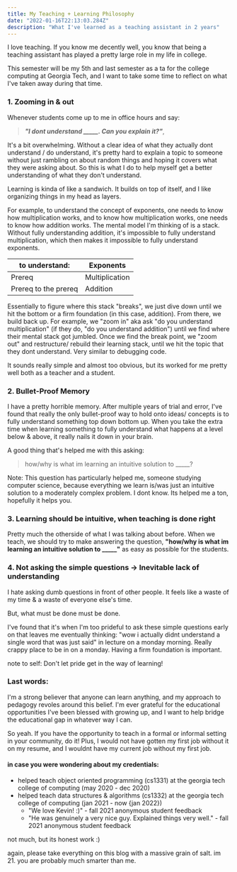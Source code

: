 ```yaml
---
title: My Teaching + Learning Philosophy 
date: "2022-01-16T22:13:03.284Z"
description: "What I've learned as a teaching assistant in 2 years"
---
```

I love teaching. If you know me decently well, you know that being a teaching assistant has played a pretty large role in my life in college. 

This semester will be my 5th and last semester as a ta for the college computing at Georgia Tech, and I want to take some time to reflect on what I've taken away during that time. 

### 1. Zooming in & out

Whenever students come up to me in office hours and say:
>  ***"I dont understand **_____**. Can you explain it?"***,

It's a bit overwhelming. Without a clear idea of what they actually dont understand / do understand, it's pretty hard to explain a topic to someone without just rambling on about random things and hoping it covers what they were asking about. So this is what I do to help myself get a better understanding of what they don't understand.

Learning is kinda of like a sandwich. It builds on top of itself, and I like organizing things in my head as layers. 

For example, to understand the concept of exponents, one needs to know how multiplication works, and to know how multiplication works, one needs to know how addition works. The mental model I'm thinking of is a stack. Without fully understanding addition, it's impossible to fully understand multiplication, which then makes it impossible to fully understand exponents.

| to understand:      | Exponents |
| ----------- | ----------- |
| Prereq      | Multiplication       |
| Prereq to the prereq   | Addition        |


Essentially to figure where this stack "breaks", we just dive down until we hit the bottom or a firm foundation (in this case, addition). From there, we build back up. For example, we "zoom in" aka ask "do you understand multiplication" (if they do, "do you understand addition") until we find where their mental stack got jumbled. Once we find the break point, we "zoom out" and restructure/ rebuild their learning stack, until we hit the topic that they dont understand. Very similar to debugging code.

It sounds really simple and almost too obvious, but its worked for me pretty well both as a teacher and a student.

### 2. Bullet-Proof Memory

I have a pretty horrible memory. After multiple years of trial and error, I've found that really the only bullet-proof way to hold onto ideas/ concepts is to fully understand something top down bottom up. When you take the extra time when learning something to fully understand what happens at a level below & above, it really nails it down in your brain. 

A good thing that's helped me with this asking: 
> how/why is what im learning an intuitive solution to _____? 

Note: This question has particularly helped me, someone studying computer science, because everything we learn is/was just an intuitive solution to a moderately complex problem. I dont know. Its helped me a ton, hopefully it helps you.

### 3. Learning should be intuitive, when teaching is done right

Pretty much the otherside of what I was talking about before. When we teach, we should try to make answering the question, **"how/why is what im learning an intuitive solution to _____"** as easy as possible for the students.

    
### 4. Not asking the simple questions -> Inevitable lack of understanding

I hate asking dumb questions in front of other people. It feels like a waste of my time & a waste of everyone else's time.

But, what must be done must be done.

I've found that it's when I'm too prideful to ask these simple questions early on that leaves me eventually thinking: "wow i actually didnt understand a single word that was just said" in lecture on a monday morning. Really crappy place to be in on a monday. Having a firm foundation is important. 

note to self: Don't let pride get in the way of learning!

### Last words:

I'm a strong believer that anyone can learn anything, and my approach to pedagogy revoles around this belief. I'm ever grateful for the educational opportunities I've been blessed with growing up, and I want to help bridge the educational gap in whatever way I can.

So yeah. If you have the opportunity to teach in a formal or informal setting in your community, do it! Plus, I would not have gotten my first job without it on my resume, and I wouldnt have my current job without my first job.

#### in case you were wondering about my credentials: 
- helped teach object oriented programming (cs1331) at the georgia tech college of computing (may 2020 - dec 2020)
- helped teach data structures & algorithms (cs1332) at the georgia tech college of computing (jan 2021 - now {jan 2022})
    - "We love Kevin! :)" - fall 2021 anonymous student feedback
    - "He was genuinely a very nice guy. Explained things very well." - fall 2021 anonymous student feedback

not much, but its honest work :)

again, please take everything on this blog with a massive grain of salt. im 21. you are probably much smarter than me.





